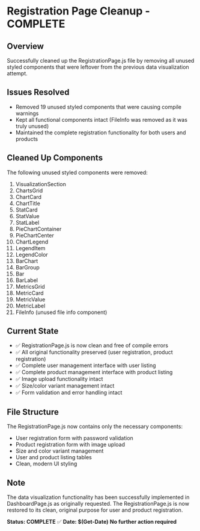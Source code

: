 # Registration Page Cleanup - COMPLETE

## Overview
Successfully cleaned up the RegistrationPage.js file by removing all unused styled components that were leftover from the previous data visualization attempt.

## Issues Resolved
- Removed 19 unused styled components that were causing compile warnings
- Kept all functional components intact (FileInfo was removed as it was truly unused)
- Maintained the complete registration functionality for both users and products

## Cleaned Up Components
The following unused styled components were removed:
1. VisualizationSection
2. ChartsGrid
3. ChartCard
4. ChartTitle
5. StatCard
6. StatValue
7. StatLabel
8. PieChartContainer
9. PieChartCenter
10. ChartLegend
11. LegendItem
12. LegendColor
13. BarChart
14. BarGroup
15. Bar
16. BarLabel
17. MetricsGrid
18. MetricCard
19. MetricValue
20. MetricLabel
21. FileInfo (unused file info component)

## Current State
- ✅ RegistrationPage.js is now clean and free of compile errors
- ✅ All original functionality preserved (user registration, product registration)
- ✅ Complete user management interface with user listing
- ✅ Complete product management interface with product listing
- ✅ Image upload functionality intact
- ✅ Size/color variant management intact
- ✅ Form validation and error handling intact

## File Structure
The RegistrationPage.js now contains only the necessary components:
- User registration form with password validation
- Product registration form with image upload
- Size and color variant management
- User and product listing tables
- Clean, modern UI styling

## Note
The data visualization functionality has been successfully implemented in DashboardPage.js as originally requested. The RegistrationPage.js is now restored to its clean, original purpose for user and product registration.

**Status: COMPLETE** ✅
**Date: $(Get-Date)**
**No further action required**
